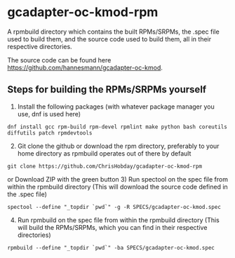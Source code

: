 # gcadapter-oc-kmod-rpm
A rpmbuild directory which contains the built RPMs/SRPMs, the .spec file used to build them, and the source code used to build them, all in their respective directories.

The source code can be found here https://github.com/hannesmann/gcadapter-oc-kmod.

## Steps for building the RPMs/SRPMs yourself
1) Install the following packages (with whatever package manager you use, dnf is used here)
```console
dnf install gcc rpm-build rpm-devel rpmlint make python bash coreutils diffutils patch rpmdevtools
```
2) Git clone the github or download the rpm directory, preferably to your home directory as rpmbuild operates out of there by default
```console
git clone https://github.com/ChrisHobday/gcadapter-oc-kmod-rpm
```
or
Download ZIP with the green button
3) Run spectool on the spec file from within the rpmbuild directory (This will download the source code defined in the .spec file)
```console
spectool --define "_topdir `pwd`" -g -R SPECS/gcadapter-oc-kmod.spec
```
4) Run rpmbuild on the spec file from within the rpmbuild directory (This will build the RPMs/SRPMs, which you can find in their respective directories)
```console
rpmbuild --define "_topdir `pwd`" -ba SPECS/gcadapter-oc-kmod.spec
```
